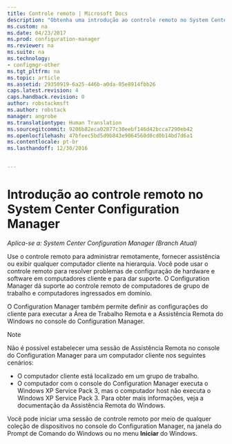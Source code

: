 ```yaml
---
title: Controle remoto | Microsoft Docs
description: "Obtenha uma introdução ao controle remoto no System Center Configuration Manager."
ms.custom: na
ms.date: 04/23/2017
ms.prod: configuration-manager
ms.reviewer: na
ms.suite: na
ms.technology:
- configmgr-other
ms.tgt_pltfrm: na
ms.topic: article
ms.assetid: 29350919-6a25-446b-a0da-05e8914fbb26
caps.latest.revision: 4
caps.handback.revision: 0
author: robstackmsft
ms.author: robstack
manager: angrobe
ms.translationtype: Human Translation
ms.sourcegitcommit: 9206b82eca02877c30eebf146d42bcca7290eb42
ms.openlocfilehash: 47bfeec5bd5d9b843e9064560d0cd0b14bd7d6a1
ms.contentlocale: pt-br
ms.lasthandoff: 12/30/2016


---
```

# <a name="introduction-to-remote-control-in-system-center-configuration-manager"></a>Introdução ao controle remoto no System Center Configuration Manager

*Aplica-se a: System Center Configuration Manager (Branch Atual)*

Use o controle remoto para administrar remotamente, fornecer assistência ou exibir qualquer computador cliente na hierarquia. Você pode usar o controle remoto para resolver problemas de configuração de hardware e software em computadores cliente e para dar suporte. O Configuration Manager dá suporte ao controle remoto de computadores de grupo de trabalho e computadores ingressados em domínio.  

O Configuration Manager também permite definir as configurações do cliente para executar a Área de Trabalho Remota e a Assistência Remota do Windows no console do Configuration Manager.  

> [!NOTE]  
>  Não é possível estabelecer uma sessão de Assistência Remota no console do Configuration Manager para um computador cliente nos seguintes cenários:  
>   
>  -   O computador cliente está localizado em um grupo de trabalho.  
> -   O computador com o console do Configuration Manager executa o Windows XP Service Pack 3, mas o computador host não executa o Windows XP Service Pack 3. Para obter mais informações, veja a documentação da Assistência Remota do Windows.  

 Você pode iniciar uma sessão de controle remoto por meio de qualquer coleção de dispositivos no console do Configuration Manager, na janela do Prompt de Comando do Windows ou no menu **Iniciar** do Windows.  

